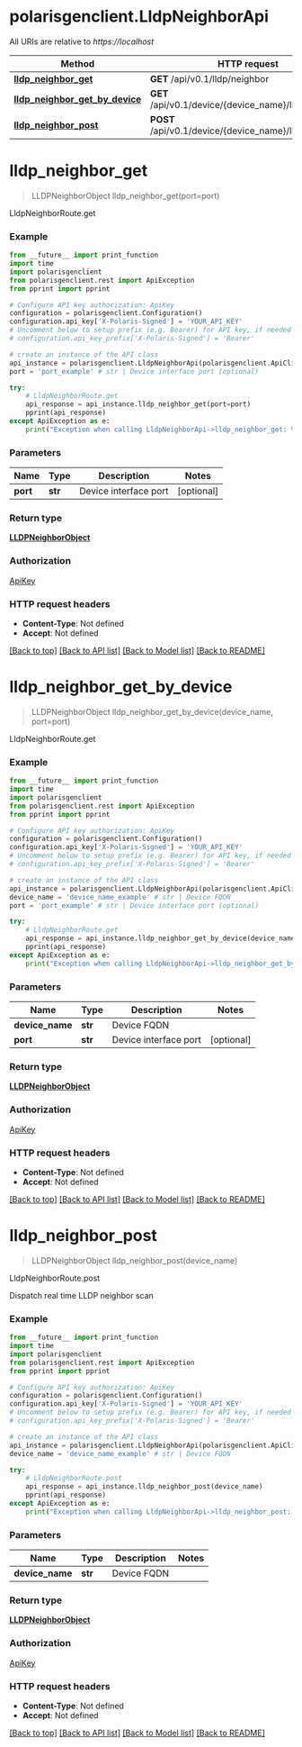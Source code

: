 # polarisgenclient.LldpNeighborApi

All URIs are relative to *https://localhost*

Method | HTTP request | Description
------------- | ------------- | -------------
[**lldp_neighbor_get**](LldpNeighborApi.md#lldp_neighbor_get) | **GET** /api/v0.1/lldp/neighbor | LldpNeighborRoute.get
[**lldp_neighbor_get_by_device**](LldpNeighborApi.md#lldp_neighbor_get_by_device) | **GET** /api/v0.1/device/{device_name}/lldp/neighbor | LldpNeighborRoute.get
[**lldp_neighbor_post**](LldpNeighborApi.md#lldp_neighbor_post) | **POST** /api/v0.1/device/{device_name}/lldp/neighbor | LldpNeighborRoute.post


# **lldp_neighbor_get**
> LLDPNeighborObject lldp_neighbor_get(port=port)

LldpNeighborRoute.get

### Example
```python
from __future__ import print_function
import time
import polarisgenclient
from polarisgenclient.rest import ApiException
from pprint import pprint

# Configure API key authorization: ApiKey
configuration = polarisgenclient.Configuration()
configuration.api_key['X-Polaris-Signed'] = 'YOUR_API_KEY'
# Uncomment below to setup prefix (e.g. Bearer) for API key, if needed
# configuration.api_key_prefix['X-Polaris-Signed'] = 'Bearer'

# create an instance of the API class
api_instance = polarisgenclient.LldpNeighborApi(polarisgenclient.ApiClient(configuration))
port = 'port_example' # str | Device interface port (optional)

try:
    # LldpNeighborRoute.get
    api_response = api_instance.lldp_neighbor_get(port=port)
    pprint(api_response)
except ApiException as e:
    print("Exception when calling LldpNeighborApi->lldp_neighbor_get: %s\n" % e)
```

### Parameters

Name | Type | Description  | Notes
------------- | ------------- | ------------- | -------------
 **port** | **str**| Device interface port | [optional] 

### Return type

[**LLDPNeighborObject**](LLDPNeighborObject.md)

### Authorization

[ApiKey](../README.md#ApiKey)

### HTTP request headers

 - **Content-Type**: Not defined
 - **Accept**: Not defined

[[Back to top]](#) [[Back to API list]](../README.md#documentation-for-api-endpoints) [[Back to Model list]](../README.md#documentation-for-models) [[Back to README]](../README.md)

# **lldp_neighbor_get_by_device**
> LLDPNeighborObject lldp_neighbor_get_by_device(device_name, port=port)

LldpNeighborRoute.get

### Example
```python
from __future__ import print_function
import time
import polarisgenclient
from polarisgenclient.rest import ApiException
from pprint import pprint

# Configure API key authorization: ApiKey
configuration = polarisgenclient.Configuration()
configuration.api_key['X-Polaris-Signed'] = 'YOUR_API_KEY'
# Uncomment below to setup prefix (e.g. Bearer) for API key, if needed
# configuration.api_key_prefix['X-Polaris-Signed'] = 'Bearer'

# create an instance of the API class
api_instance = polarisgenclient.LldpNeighborApi(polarisgenclient.ApiClient(configuration))
device_name = 'device_name_example' # str | Device FQDN
port = 'port_example' # str | Device interface port (optional)

try:
    # LldpNeighborRoute.get
    api_response = api_instance.lldp_neighbor_get_by_device(device_name, port=port)
    pprint(api_response)
except ApiException as e:
    print("Exception when calling LldpNeighborApi->lldp_neighbor_get_by_device: %s\n" % e)
```

### Parameters

Name | Type | Description  | Notes
------------- | ------------- | ------------- | -------------
 **device_name** | **str**| Device FQDN | 
 **port** | **str**| Device interface port | [optional] 

### Return type

[**LLDPNeighborObject**](LLDPNeighborObject.md)

### Authorization

[ApiKey](../README.md#ApiKey)

### HTTP request headers

 - **Content-Type**: Not defined
 - **Accept**: Not defined

[[Back to top]](#) [[Back to API list]](../README.md#documentation-for-api-endpoints) [[Back to Model list]](../README.md#documentation-for-models) [[Back to README]](../README.md)

# **lldp_neighbor_post**
> LLDPNeighborObject lldp_neighbor_post(device_name)

LldpNeighborRoute.post

Dispatch real time LLDP neighbor scan

### Example
```python
from __future__ import print_function
import time
import polarisgenclient
from polarisgenclient.rest import ApiException
from pprint import pprint

# Configure API key authorization: ApiKey
configuration = polarisgenclient.Configuration()
configuration.api_key['X-Polaris-Signed'] = 'YOUR_API_KEY'
# Uncomment below to setup prefix (e.g. Bearer) for API key, if needed
# configuration.api_key_prefix['X-Polaris-Signed'] = 'Bearer'

# create an instance of the API class
api_instance = polarisgenclient.LldpNeighborApi(polarisgenclient.ApiClient(configuration))
device_name = 'device_name_example' # str | Device FQDN

try:
    # LldpNeighborRoute.post
    api_response = api_instance.lldp_neighbor_post(device_name)
    pprint(api_response)
except ApiException as e:
    print("Exception when calling LldpNeighborApi->lldp_neighbor_post: %s\n" % e)
```

### Parameters

Name | Type | Description  | Notes
------------- | ------------- | ------------- | -------------
 **device_name** | **str**| Device FQDN | 

### Return type

[**LLDPNeighborObject**](LLDPNeighborObject.md)

### Authorization

[ApiKey](../README.md#ApiKey)

### HTTP request headers

 - **Content-Type**: Not defined
 - **Accept**: Not defined

[[Back to top]](#) [[Back to API list]](../README.md#documentation-for-api-endpoints) [[Back to Model list]](../README.md#documentation-for-models) [[Back to README]](../README.md)

